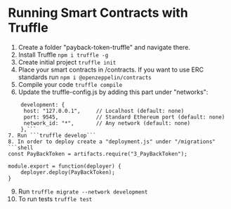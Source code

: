 # Running Smart Contracts with Truffle

1. Create a folder "payback-token-truffle" and navigate there.
2. Install Truffle
```npm i truffle -g```
3. Create initial project
```truffle init```
4. Place your smart contracts in /contracts. If you want to use ERC standards run ```npm i @openzeppelin/contracts```
5. Compile your code
```truffle compile```
6. Update the truffle-config.js by adding this part under "networks":
```shell
    development: {
     host: "127.0.0.1",     // Localhost (default: none)
     port: 9545,            // Standard Ethereum port (default: none)
     network_id: "*",       // Any network (default: none)
    },```
7. Run ```truffle develop```
8. In order to deploy create a "deployment.js" under "/migrations"
```shell
const PayBackToken = artifacts.require("3_PayBackToken");

module.export = function(deployer) {
    deployer.deploy(PayBackToken);
}
```
9. Run ```truffle migrate --network development```
10. To run tests ```truffle test```
